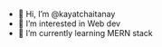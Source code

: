 - 👋 Hi, I’m @kayatchaitanay
- 👀 I’m interested in Web dev
- 🌱 I’m currently learning MERN stack

<!---
kayatchaitanay/kayatchaitanay is a ✨ special ✨ repository because its `README.md` (this file) appears on your GitHub profile.
You can click the Preview link to take a look at your changes.
--->
